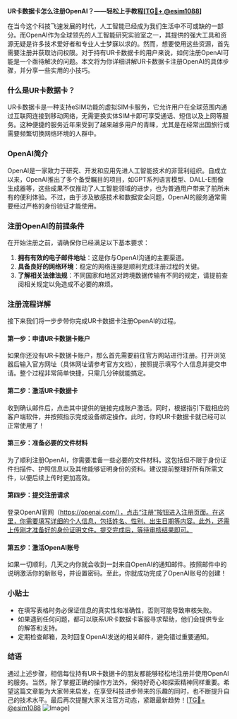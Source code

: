 **UR卡数据卡怎么注册OpenAI？——轻松上手教程[[TG💪+ @esim1088](https://t.me/s/esim1088)]**

在当今这个科技飞速发展的时代，人工智能已经成为我们生活中不可或缺的一部分。而OpenAI作为全球领先的人工智能研究实验室之一，其提供的强大工具和资源无疑是许多技术爱好者和专业人士梦寐以求的。然而，想要使用这些资源，首先需要注册并获取访问权限。对于持有UR卡数据卡的用户来说，如何注册OpenAI可能是一个亟待解决的问题。本文将为你详细讲解UR卡数据卡注册OpenAI的具体步骤，并分享一些实用的小技巧。

### 什么是UR卡数据卡？

UR卡数据卡是一种支持eSIM功能的虚拟SIM卡服务，它允许用户在全球范围内通过互联网连接到移动网络，无需更换实体SIM卡即可享受通话、短信以及上网等服务。这种便捷的服务近年来受到了越来越多用户的青睐，尤其是在经常出国旅行或需要频繁切换网络环境的人群中。

### OpenAI简介

OpenAI是一家致力于研究、开发和应用先进人工智能技术的非营利组织。自成立以来，OpenAI推出了多个备受瞩目的项目，如GPT系列语言模型、DALL-E图像生成器等，这些成果不仅推动了人工智能领域的进步，也为普通用户带来了前所未有的便利体验。不过，由于涉及敏感技术和数据安全问题，OpenAI的服务通常需要经过严格的身份验证才能使用。

### 注册OpenAI的前提条件

在开始注册之前，请确保你已经满足以下基本要求：

1. **拥有有效的电子邮件地址**：这是你与OpenAI沟通的主要渠道。
2. **具备良好的网络环境**：稳定的网络连接是顺利完成注册过程的关键。
3. **了解相关法律法规**：不同国家和地区对跨境数据传输有不同的规定，请提前查阅相关规定以免造成不必要的麻烦。

### 注册流程详解

接下来我们将一步步带你完成UR卡数据卡注册OpenAI的过程。

#### 第一步：申请UR卡数据卡账户

如果你还没有UR卡数据卡账户，那么首先需要前往官方网站进行注册。打开浏览器后输入官方网址（具体网址请参考官方文档），按照提示填写个人信息并提交申请。整个过程非常简单快捷，只需几分钟就能搞定。

#### 第二步：激活UR卡数据卡

收到确认邮件后，点击其中提供的链接完成账户激活。同时，根据指引下载相应的客户端软件，并按照指示完成设备绑定操作。此时，你的UR卡数据卡就已经可以正常使用了！

#### 第三步：准备必要的文件材料

为了顺利注册OpenAI，你需要准备一些必要的文件材料。这包括但不限于身份证件扫描件、护照信息以及其他能够证明身份的资料。建议提前整理好所有所需文件，以便后续上传时更加高效。

#### 第四步：提交注册请求

登录OpenAI官网（https://openai.com/），点击“注册”按钮进入注册页面。在这里，你需要填写详细的个人信息，包括姓名、性别、出生日期等内容。此外，还需上传刚才准备好的身份证明文件。提交完成后，等待审核结果即可。

#### 第五步：激活OpenAI账号

如果一切顺利，几天之内你就会收到一封来自OpenAI的通知邮件。按照邮件中的说明激活你的新账号，并设置密码。至此，你就成功完成了OpenAI账号的创建！

### 小贴士

- 在填写表格时务必保证信息的真实性和准确性，否则可能导致审核失败。
- 如果遇到任何问题，都可以联系UR卡数据卡客服寻求帮助，他们会提供专业的解答和支持。
- 定期检查邮箱，及时回复OpenAI发送的相关邮件，避免错过重要通知。

### 结语

通过上述步骤，相信每位持有UR卡数据卡的朋友都能够轻松地注册并使用OpenAI的服务。当然，除了掌握正确的操作方法外，保持好奇心和探索精神同样重要。希望这篇文章能为大家带来启发，在享受科技进步带来的乐趣的同时，也不断提升自己的技术水平。最后再次提醒大家关注官方动态，紧跟最新趋势！[[TG💪+ @esim1088](https://t.me/s/esim1088) ![Image](https://i.postimg.cc/4NQfJmqS/Snipaste-2025-05-13-00-14-12.png)]